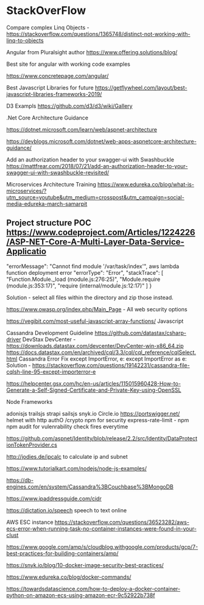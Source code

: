 # StackOverFlow

Compare complex Linq Objects -
https://stackoverflow.com/questions/1365748/distinct-not-working-with-linq-to-objects 

Angular from Pluralsight author
https://www.offering.solutions/blog/

Best site for angular with working code examples

https://www.concretepage.com/angular/

Best Javascript Libraries for future
https://getflywheel.com/layout/best-javascript-libraries-frameworks-2019/

D3 Exampls
https://github.com/d3/d3/wiki/Gallery

.Net Core Architecture Guidance

https://dotnet.microsoft.com/learn/web/aspnet-architecture

https://devblogs.microsoft.com/dotnet/web-apps-aspnetcore-architecture-guidance/

Add an authorization header to your swagger-ui with Swashbuckle
https://mattfrear.com/2018/07/21/add-an-authorization-header-to-your-swagger-ui-with-swashbuckle-revisited/

Microservices Architecture Training
https://www.edureka.co/blog/what-is-microservices/?utm_source=youtube&utm_medium=crosspost&utm_campaign=social-media-edureka-march-samarpit

Project structure POC
https://www.codeproject.com/Articles/1224226/ASP-NET-Core-A-Multi-Layer-Data-Service-Applicatio
--------------------------------------------------------
  "errorMessage": "Cannot find module '/var/task/index'", aws lambda function deployment error
  "errorType": "Error",
  "stackTrace": [
    "Function.Module._load (module.js:276:25)",
    "Module.require (module.js:353:17)",
    "require (internal/module.js:12:17)"
  ]
}

Solution - select all files within the directory and zip those instead. 

https://www.owasp.org/index.php/Main_Page - All web security options

https://vegibit.com/most-useful-javascript-array-functions/ Javascript

Cassandra Development  Guideline https://github.com/datastax/csharp-driver
DevStax DevCenter - https://downloads.datastax.com/devcenter/DevCenter-win-x86_64.zip
https://docs.datastax.com/en/archived/cql/3.3/cql/cql_reference/cqlSelect.html
Cassandra Error Fix
except ImportError, e:
except ImportError as e:
Solution -
https://stackoverflow.com/questions/19142231/cassandra-file-cqlsh-line-95-except-importerror-e

https://helpcenter.gsx.com/hc/en-us/articles/115015960428-How-to-Generate-a-Self-Signed-Certificate-and-Private-Key-using-OpenSSL

Node Frameworks

adonisjs
trailsjs
strapi
sailsjs
snyk.io
Circle.io
https://portswigger.net/
helmet with http
authO /crypto npm for security
express-rate-limit - npm 
npm audit for vulenrability check fires everytime

https://github.com/aspnet/Identity/blob/release/2.2/src/Identity/DataProtectionTokenProvider.cs

http://jodies.de/ipcalc to calculate ip and subnet 

https://www.tutorialkart.com/nodejs/node-js-examples/

https://db-engines.com/en/system/Cassandra%3BCouchbase%3BMongoDB

https://www.ipaddressguide.com/cidr

https://dictation.io/speech speech to text online 

AWS ESC instance
https://stackoverflow.com/questions/36523282/aws-ecs-error-when-running-task-no-container-instances-were-found-in-your-clust

https://www.google.com/amp/s/cloudblog.withgoogle.com/products/gcp/7-best-practices-for-building-containers/amp/

https://snyk.io/blog/10-docker-image-security-best-practices/

https://www.edureka.co/blog/docker-commands/

https://towardsdatascience.com/how-to-deploy-a-docker-container-python-on-amazon-ecs-using-amazon-ecr-9c52922b738f
